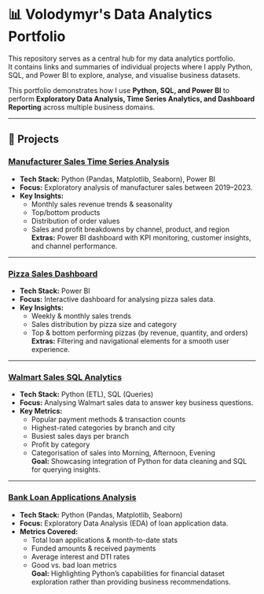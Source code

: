 # 📊 Volodymyr's Data Analytics Portfolio  

This repository serves as a central hub for my data analytics portfolio.  
It contains links and summaries of individual projects where I apply Python, SQL, and Power BI to explore, analyse, and visualise business datasets.  

This portfolio demonstrates how I use **Python, SQL, and Power BI** to perform **Exploratory Data Analysis, Time Series Analytics, and Dashboard Reporting** across multiple business domains.  

---

## 🔹 Projects  

### [**Manufacturer Sales Time Series Analysis**](https://github.com/FykVolodymyr/sales-analytics-py-powerbi)  
- **Tech Stack:** Python (Pandas, Matplotlib, Seaborn), Power BI  
- **Focus:** Exploratory analysis of manufacturer sales between 2019–2023.  
- **Key Insights:**  
  - Monthly sales revenue trends & seasonality  
  - Top/bottom products  
  - Distribution of order values  
  - Sales and profit breakdowns by channel, product, and region  
**Extras:** Power BI dashboard with KPI monitoring, customer insights, and channel performance.  

---

### [**Pizza Sales Dashboard**](https://github.com/FykVolodymyr/pizza-sales-performance-dashboard)
- **Tech Stack:** Power BI  
- **Focus:** Interactive dashboard for analysing pizza sales data.  
- **Key Insights:**  
  - Weekly & monthly sales trends  
  - Sales distribution by pizza size and category  
  - Top & bottom performing pizzas (by revenue, quantity, and orders)  
**Extras:** Filtering and navigational elements for a smooth user experience.  

---

### [**Walmart Sales SQL Analytics**](https://github.com/FykVolodymyr/Walmart-SQL-Analytics)  
- **Tech Stack:** Python (ETL), SQL (Queries)  
- **Focus:** Analysing Walmart sales data to answer key business questions.  
- **Key Metrics:**  
  - Popular payment methods & transaction counts  
  - Highest-rated categories by branch and city  
  - Busiest sales days per branch  
  - Profit by category  
  - Categorisation of sales into Morning, Afternoon, Evening  
**Goal:** Showcasing integration of Python for data cleaning and SQL for querying insights.  

---
### [**Bank Loan Applications Analysis**](https://github.com/FykVolodymyr/bank-loan-applications-EDA)  
- **Tech Stack:** Python (Pandas, Matplotlib, Seaborn)  
- **Focus:** Exploratory Data Analysis (EDA) of loan application data.  
- **Metrics Covered:**  
  - Total loan applications & month-to-date stats  
  - Funded amounts & received payments  
  - Average interest and DTI rates  
  - Good vs. bad loan metrics  
**Goal:** Highlighting Python’s capabilities for financial dataset exploration rather than providing business recommendations.
